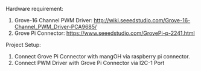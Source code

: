 Hardware requirement:
1. Grove-16 Channel PWM Driver: http://wiki.seeedstudio.com/Grove-16-Channel_PWM_Driver-PCA9685/
2. Grove Pi Connector: https://www.seeedstudio.com/GrovePi-p-2241.html

Project Setup:
1. Connect Grove Pi Connector with mangOH via raspberry pi connector.
2. Connect PWM Driver with Grove Pi Connector via I2C-1 Port
